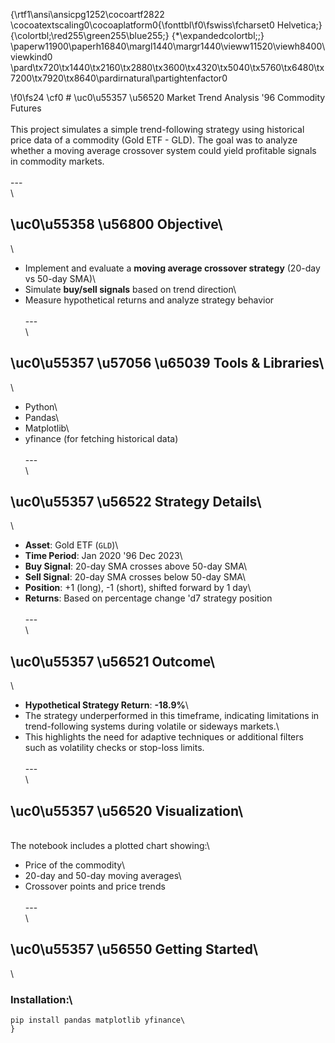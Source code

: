 {\rtf1\ansi\ansicpg1252\cocoartf2822
\cocoatextscaling0\cocoaplatform0{\fonttbl\f0\fswiss\fcharset0 Helvetica;}
{\colortbl;\red255\green255\blue255;}
{\*\expandedcolortbl;;}
\paperw11900\paperh16840\margl1440\margr1440\vieww11520\viewh8400\viewkind0
\pard\tx720\tx1440\tx2160\tx2880\tx3600\tx4320\tx5040\tx5760\tx6480\tx7200\tx7920\tx8640\pardirnatural\partightenfactor0

\f0\fs24 \cf0 # \uc0\u55357 \u56520  Market Trend Analysis \'96 Commodity Futures\
\
This project simulates a simple trend-following strategy using historical price data of a commodity (Gold ETF - GLD). The goal was to analyze whether a moving average crossover system could yield profitable signals in commodity markets.\
\
---\
\
## \uc0\u55358 \u56800  Objective\
\
- Implement and evaluate a **moving average crossover strategy** (20-day vs 50-day SMA)\
- Simulate **buy/sell signals** based on trend direction\
- Measure hypothetical returns and analyze strategy behavior\
\
---\
\
## \uc0\u55357 \u57056 \u65039  Tools & Libraries\
\
- Python\
- Pandas\
- Matplotlib\
- yfinance (for fetching historical data)\
\
---\
\
## \uc0\u55357 \u56522  Strategy Details\
\
- **Asset**: Gold ETF (`GLD`)\
- **Time Period**: Jan 2020 \'96 Dec 2023\
- **Buy Signal**: 20-day SMA crosses above 50-day SMA\
- **Sell Signal**: 20-day SMA crosses below 50-day SMA\
- **Position**: +1 (long), -1 (short), shifted forward by 1 day\
- **Returns**: Based on percentage change \'d7 strategy position\
\
---\
\
## \uc0\u55357 \u56521  Outcome\
\
- **Hypothetical Strategy Return**: **-18.9%**\
- The strategy underperformed in this timeframe, indicating limitations in trend-following systems during volatile or sideways markets.\
- This highlights the need for adaptive techniques or additional filters such as volatility checks or stop-loss limits.\
\
---\
\
## \uc0\u55357 \u56520  Visualization\
\
The notebook includes a plotted chart showing:\
- Price of the commodity\
- 20-day and 50-day moving averages\
- Crossover points and price trends\
\
---\
\
## \uc0\u55357 \u56550  Getting Started\
\
### Installation:\
```bash\
pip install pandas matplotlib yfinance\
}